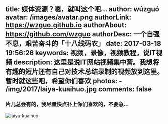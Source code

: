title: 媒体资源？嗯，就叫这个吧...
author: wúzguó
avatar: /images/avatar.png
authorLink: https://wzguo.github.io
authorAbout: https://github.com/wzguo
authorDesc: 一个自强不息，艰苦奋斗的「十八线码农」
date: 2017-03-18 19:56:26
keywords: 视频，录像，视频教程，说IT视频
description: 这里是说IT网站视频集中营。我想将有趣的短片还有自己对技术总结录制的视频放到这里。暂时就这些吧，希望你们喜欢
photos:
	- /img/2017/laiya-kuaihuo.jpg
comments: false
---

### 片儿总会有的，我尽量快点补上你们喜欢的，不要急...

![laiya-kuaihuo](/img/2017/laiya-kuaihuo.jpg)


